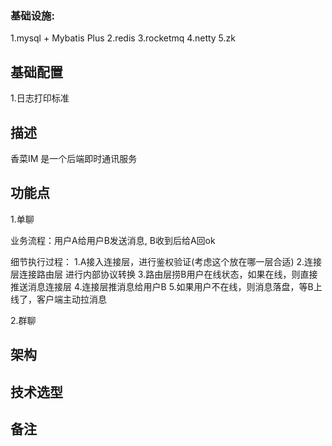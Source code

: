 ### 基础设施:
 1.mysql + Mybatis Plus
 2.redis
 3.rocketmq
 4.netty
 5.zk

## 基础配置
 1.日志打印标准
 
 
 
 ## 描述
 香菜IM 是一个后端即时通讯服务
 
 
 ## 功能点
 1.单聊
 
 业务流程：用户A给用户B发送消息, B收到后给A回ok
 
 细节执行过程：
 1.A接入连接层，进行鉴权验证(考虑这个放在哪一层合适)
 2.连接层连接路由层 进行内部协议转换
 3.路由层捞B用户在线状态，如果在线，则直接推送消息连接层
 4.连接层推消息给用户B
 5.如果用户不在线，则消息落盘，等B上线了，客户端主动拉消息
 
 2.群聊
 
 
 ## 架构
 
 
 
 ## 技术选型
 
 
 
 ## 备注
 
 